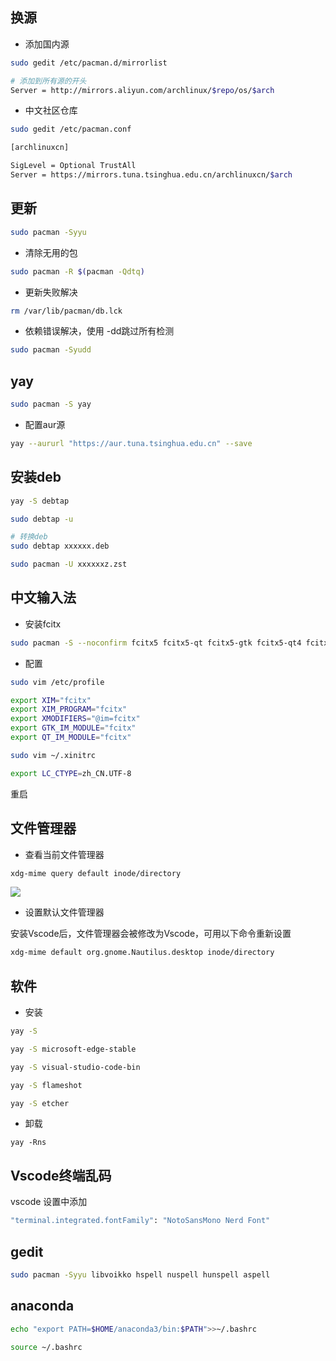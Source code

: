<!--
 * @Description: 
 * @Version: 1.0
 * @Author: DaLao
 * @Email: dalao_li@163.com
 * @Date: 2021-06-13 20:32:36
 * @LastEditors: DaLao
 * @LastEditTime: 2022-01-10 19:21:16
-->

## 换源

- 添加国内源

```sh
sudo gedit /etc/pacman.d/mirrorlist
```

```sh
# 添加到所有源的开头
Server = http://mirrors.aliyun.com/archlinux/$repo/os/$arch
```

- 中文社区仓库

```sh
sudo gedit /etc/pacman.conf
```

```sh
[archlinuxcn]

SigLevel = Optional TrustAll
Server = https://mirrors.tuna.tsinghua.edu.cn/archlinuxcn/$arch
```

## 更新

```sh
sudo pacman -Syyu
```

- 清除无用的包

```sh
sudo pacman -R $(pacman -Qdtq)
```

- 更新失败解决

```sh
rm /var/lib/pacman/db.lck
```

- 依赖错误解决，使用 -dd跳过所有检测

```sh
sudo pacman -Syudd
```

## yay

```sh
sudo pacman -S yay
```

- 配置aur源

```sh
yay --aururl "https://aur.tuna.tsinghua.edu.cn" --save
```

## 安装deb

```sh
yay -S debtap

sudo debtap -u

# 转换deb
sudo debtap xxxxxx.deb

sudo pacman -U xxxxxxz.zst
```

## 中文输入法

- 安装fcitx

```sh
sudo pacman -S --noconfirm fcitx5 fcitx5-qt fcitx5-gtk fcitx5-qt4 fcitx5-chinese-addons fcitx5-configtool fcitx5-material-color fcitx5-pinyin-moegirl fcitx5-pinyin-zhwiki
```

- 配置

```sh
sudo vim /etc/profile
```

```sh
export XIM="fcitx"
export XIM_PROGRAM="fcitx"
export XMODIFIERS="@im=fcitx"
export GTK_IM_MODULE="fcitx"
export QT_IM_MODULE="fcitx"
```

```sh
sudo vim ~/.xinitrc
```

```sh
export LC_CTYPE=zh_CN.UTF-8
```

重启

##  文件管理器

- 查看当前文件管理器

```sh
xdg-mime query default inode/directory   
```

![](https://cdn.hurra.ltd/img/20220109184225.png)

- 设置默认文件管理器

安装Vscode后，文件管理器会被修改为Vscode，可用以下命令重新设置

```sh
xdg-mime default org.gnome.Nautilus.desktop inode/directory
```

## 软件

- 安装

```sh
yay -S
```

```sh
yay -S microsoft-edge-stable

yay -S visual-studio-code-bin

yay -S flameshot

yay -S etcher
```

- 卸载

```
yay -Rns
```

## Vscode终端乱码

vscode 设置中添加

```sh
"terminal.integrated.fontFamily": "NotoSansMono Nerd Font"
```

## gedit

```sh
sudo pacman -Syyu libvoikko hspell nuspell hunspell aspell
```

## anaconda

```sh
echo "export PATH=$HOME/anaconda3/bin:$PATH">>~/.bashrc

source ~/.bashrc
```
